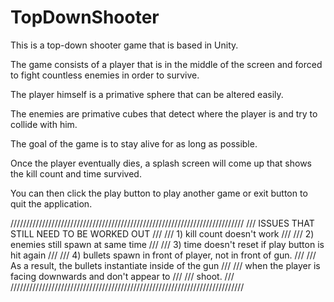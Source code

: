 TopDownShooter
==============
This is a top-down shooter game that is based in Unity. 

The game consists of a player that is in the middle of the screen and 
forced to fight countless enemies in order to survive. 

The player himself is a primative sphere that can be altered easily. 

The enemies are primative cubes that detect where the player is and try 
to collide with him.

The goal of the game is to stay alive for as long as possible. 

Once the player eventually dies, a splash screen will come up that 
shows the kill count and time survived. 

You can then click the play button to play another game or exit button 
to quit the application.


//////////////////////////////////////////////////////////////////////////
///   ISSUES THAT STILL NEED TO BE WORKED OUT                          ///
///   1)  kill count doesn't work                                      ///
///   2)  enemies still spawn at same time                             ///
///   3)  time doesn't reset if play button is hit again               ///
///   4)  bullets spawn in front of player, not in front of gun.       ///
///       As a result, the bullets instantiate inside of the gun       ///
///       when the player is facing downwards and don't appear to      ///
///       shoot.                                                       ///
//////////////////////////////////////////////////////////////////////////

